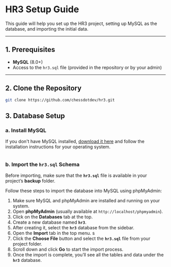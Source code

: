 # HR3 Setup Guide

This guide will help you set up the HR3 project, setting up MySQL as the database, and importing the initial data.

---

## 1. Prerequisites

- **MySQL** (8.0+)
- Access to the `hr3.sql` file (provided in the repository or by your admin)

---
## 2. Clone the Repository

```sh
git clone https://github.com/chessdotdev/hr3.git

```
## 3. Database Setup

### a. Install MySQL

If you don't have MySQL installed, [download it here](https://dev.mysql.com/downloads/mysql/) and follow the installation instructions for your operating system.


```

```

### b. Import the `hr3.sql` Schema

Before importing, make sure that the **`hr3.sql`** file is available in your project’s **backup** folder.

Follow these steps to import the database into MySQL using phpMyAdmin:

1. Make sure MySQL and phpMyAdmin are installed and running on your system.  
2. Open **phpMyAdmin** (usually available at `http://localhost/phpmyadmin`).  
3. Click on the **Databases** tab at the top.  
4. Create a new database named **`hr3`**.  
5. After creating it, select the **`hr3`** database from the sidebar.  
6. Open the **Import** tab in the top menu.  s
7. Click the **Choose File** button and select the **`hr3.sql`** file from your project folder.  
8. Scroll down and click **Go** to start the import process.  
9. Once the import is complete, you’ll see all the tables and data under the **`hr3`** database.


